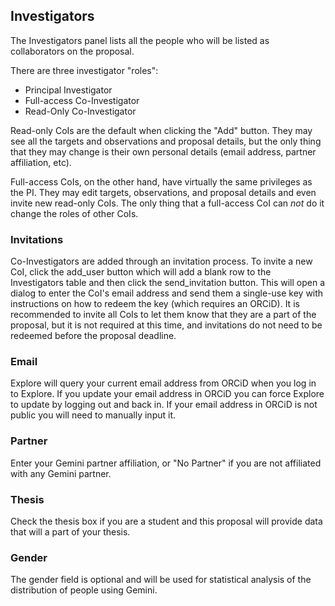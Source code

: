 ## Investigators

The Investigators panel lists all the people who will be listed as collaborators on the proposal.

There are three investigator "roles":
* Principal Investigator
* Full-access Co-Investigator
* Read-Only Co-Investigator

Read-only CoIs are the default when clicking the "Add" button.  They may see all the targets and observations and proposal details, but the only thing that they may change is their own personal details (email address, partner affiliation, etc).

Full-access CoIs, on the other hand, have virtually the same privileges as the PI.  They may edit targets, observations, and proposal details and even invite new read-only CoIs.  The only thing that a full-access CoI can *not* do it change the roles of other CoIs.

### Invitations

Co-Investigators are added through an invitation process.  To invite a new CoI, click the add_user button which will add a blank row to the Investigators table and then click the send_invitation button.  This will open a dialog to enter the CoI's email address and send them a single-use key with instructions on how to redeem the key (which requires an ORCiD).  It is recommended to invite all CoIs to let them know that they are a part of the proposal, but it is not required at this time, and invitations do not need to be redeemed before the proposal deadline.

### Email

Explore will query your current email address from ORCiD when you log in to Explore. If you update your email address in ORCiD you can force Explore to update by logging out and back in.  If your email address in ORCiD is not public you will need to manually input it.

### Partner

Enter your Gemini partner affiliation, or "No Partner" if you are not affiliated with any Gemini partner.

### Thesis

Check the thesis box if you are a student and this proposal will provide data that will a part of your thesis.

### Gender

The gender field is optional and will be used for statistical analysis of the distribution of people using Gemini.

